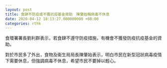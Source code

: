 ```yaml
---
layout: post
title: 食肆不防疫或不獲抗疫基金資助　陳肇始稱病毒不休息
date: 2020-04-12 18:13:27.000000000 +08:00
categories: rthk
---
```


食環署署長劉利群表示，若食肆不遵守防疫措施，有機會不獲發防疫抗疫基金的資助。

對於市民多了外出，食物及衞生局局長陳肇始表示，明白市民在新型冠狀病毒疫情下需要休息，但強調病毒不休息，希望市民不要掉以輕心。
